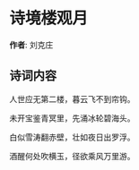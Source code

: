 # 诗境楼观月

**作者**: 刘克庄

## 诗词内容

人世应无第二楼，暮云飞不到帘钩。

未开宝鉴青冥里，先涌冰轮碧海头。

白似雪涛翻赤壁，壮如夜日出罗浮。

酒醒何处吹横玉，径欲乘风万里游。

